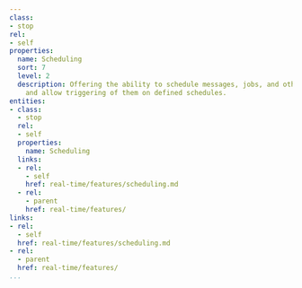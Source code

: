 ```yaml
---
class:
- stop
rel:
- self
properties:
  name: Scheduling
  sort: 7
  level: 2
  description: Offering the ability to schedule messages, jobs, and other events,
    and allow triggering of them on defined schedules.
entities:
- class:
  - stop
  rel:
  - self
  properties:
    name: Scheduling
  links:
  - rel:
    - self
    href: real-time/features/scheduling.md
  - rel:
    - parent
    href: real-time/features/
links:
- rel:
  - self
  href: real-time/features/scheduling.md
- rel:
  - parent
  href: real-time/features/
...
```

